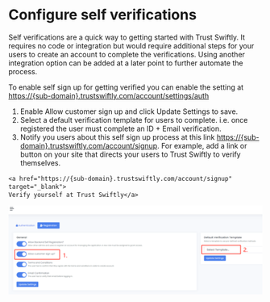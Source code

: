 # Configure self verifications

Self verifications are a quick way to getting started with Trust Swiftly. It requires no code or integration but would require additional steps for your users to create an account to complete the verifications. Using another integration option can be added at a later point to further automate the process.

To enable self sign up for getting verified you can enable the setting at [https://{sub-domain}.trustswiftly.com/account/settings/auth](https://{sub-domain}.trustswiftly.com/account/settings/auth) 

1. Enable Allow customer sign up and click Update Settings to save.
2. Select a default verification template for users to complete. i.e. once registered the user must complete an ID + Email verification.
3. Notify you users about this self sign up process at this link [https://{sub-domain}.trustswiftly.com/account/signup](https://{sub-domain}.trustswiftly.com/account/signup). For example, add a link or button on your site that directs your users to Trust Swiftly to verify themselves.

```markup
<a href="https://{sub-domain}.trustswiftly.com/account/signup" target="_blank">
Verify yourself at Trust Swiftly</a>
```

![Options to enable for self sign up](../.gitbook/assets/image%20%2813%29.png)

